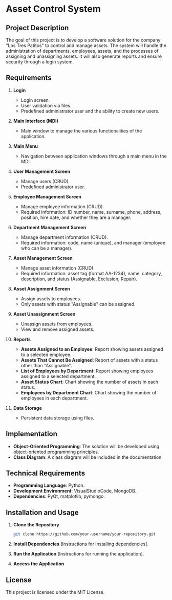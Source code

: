 # Asset Control System

## Project Description

The goal of this project is to develop a software solution for the company "Los Tres Patitos" to control and manage assets. The system will handle the administration of departments, employees, assets, and the processes of assigning and unassigning assets. It will also generate reports and ensure security through a login system.

## Requirements

1. **Login**
   - Login screen.
   - User validation via files.
   - Predefined administrator user and the ability to create new users.

2. **Main Interface (MDI)**
   - Main window to manage the various functionalities of the application.

3. **Main Menu**
   - Navigation between application windows through a main menu in the MDI.

4. **User Management Screen**
   - Manage users (CRUD).
   - Predefined administrator user.

5. **Employee Management Screen**
   - Manage employee information (CRUD).
   - Required information: ID number, name, surname, phone, address, position, hire date, and whether they are a manager.

6. **Department Management Screen**
   - Manage department information (CRUD).
   - Required information: code, name (unique), and manager (employee who can be a manager).

7. **Asset Management Screen**
   - Manage asset information (CRUD).
   - Required information: asset tag (format AA-1234), name, category, description, and status (Assignable, Exclusion, Repair).

8. **Asset Assignment Screen**
   - Assign assets to employees.
   - Only assets with status "Assignable" can be assigned.

9. **Asset Unassignment Screen**
   - Unassign assets from employees.
   - View and remove assigned assets.

10. **Reports**
    - **Assets Assigned to an Employee**: Report showing assets assigned to a selected employee.
    - **Assets That Cannot Be Assigned**: Report of assets with a status other than "Assignable".
    - **List of Employees by Department**: Report showing employees assigned to a selected department.
    - **Asset Status Chart**: Chart showing the number of assets in each status.
    - **Employees by Department Chart**: Chart showing the number of employees in each department.

11. **Data Storage**
    - Persistent data storage using files.

## Implementation

- **Object-Oriented Programming**: The solution will be developed using object-oriented programming principles.
- **Class Diagram**: A class diagram will be included in the documentation.

## Technical Requirements

- **Programming Language**: Python.
- **Development Environment**: VisualStudioCode, MongoDB.
- **Dependencies**: PyQt, matplotlib, pymongo.

## Installation and Usage

1. **Clone the Repository**
    ```bash
    git clone https://github.com/your-username/your-repository.git
    ```

2. **Install Dependencies**
    [Instructions for installing dependencies].

3. **Run the Application**
    [Instructions for running the application].

4. **Access the Application**
   

## License

This project is licensed under the MIT License.

